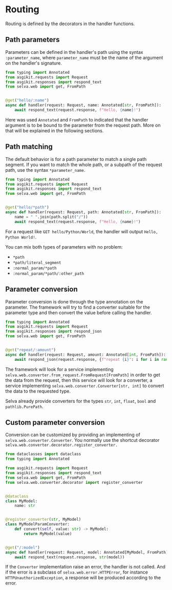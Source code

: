 # Routing

Routing is defined by the decorators in the handler functions.

## Path parameters

Parameters can be defined in the handler's path using the syntax `:parameter_name`,
where `parameter_name` must be the name of the argument on the handler's signature.

```python
from typing import Annotated
from asgikit.requests import Request
from asgikit.responses import respond_text
from selva.web import get, FromPath


@get("hello/:name")
async def handler(request: Request, name: Annotated[str, FromPath]):
    await respond_text(request.response, f"Hello, {name}!")
```

Here was used `Annotated` and `FromPath` to indicated that the handler argument
is to be bound to the parameter from the request path. More on that will be explained
in the following sections.

## Path matching

The default behavior is for a path parameter to match a single path segment.
If you want to match the whole path, or a subpath of the request path,
use the syntax `*parameter_name`.

```python
from typing import Annotated
from asgikit.requests import Request
from asgikit.responses import respond_text
from selva.web import get, FromPath


@get("hello/*path")
async def handler(request: Request, path: Annotated[str, FromPath]):
    name = " ".join(path.split("/"))
    await respond_text(request.response, f"Hello, {name}!")
```

For a request like `GET hello/Python/World`, the handler will output
`Hello, Python World!`.

You can mix both types of parameters with no problem:

- `*path`
- `*path/literal_segment`
- `:normal_param/*path`
- `:normal_param/*path/:other_path`

## Parameter conversion

Parameter conversion is done through the type annotation on the parameter. The framework
will try to find a converter suitable for the parameter type and then convert
the value before calling the handler.

```python
from typing import Annotated
from asgikit.requests import Request
from asgikit.responses import respond_json
from selva.web import get, FromPath


@get("repeat/:amount")
async def handler(request: Request, amount: Annotated[int, FromPath]):
    await respond_json(request.response, {f"repeat {i}": i for i in range(amount)})
```

The framework will look for a service implementing `selva.web.converter.from_request.FromRequest[FromPath]`
in order to get the data from the request, then this service will look for a converter,
a service implementing `selva.web.converter.Converter[str, int]` to convert the
data to the requested type.

Selva already provide converters for the types `str`, `int`, `float`, `bool` and `pathlib.PurePath`.

## Custom parameter conversion

Conversion can be customized by providing an implementing of `selva.web.converter.Converter`.
You normally use the shortcut decorator `selva.web.converter.decorator.register_converter.`

```python
from dataclasses import dataclass
from typing import Annotated

from asgikit.requests import Request
from asgikit.responses import respond_text
from selva.web import get, FromPath
from selva.web.converter.decorator import register_converter


@dataclass
class MyModel:
    name: str


@register_converter(str, MyModel)
class MyModelParamConverter:
    def convert(self, value: str) -> MyModel:
        return MyModel(value)


@get("/:model")
async def handler(request: Request, model: Annotated[MyModel, FromPath]):
    await respond_text(request.response, str(model))
```

If the `Converter` implementation raise an error, the handler is not called.
And if the error is a subclass of `selva.web.error.HTTPError`, for instance
`HTTPUnauthorizedException`, a response will be produced according to the error.
